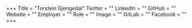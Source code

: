 +++
Title = "Torstein Gjengedal"
Twitter = ""
LinkedIn = ""
GitHub = ""
Website = ""
Employer = ""
Role = ""
Image = ""
GitLab = ""
Facebook = ""
+++
